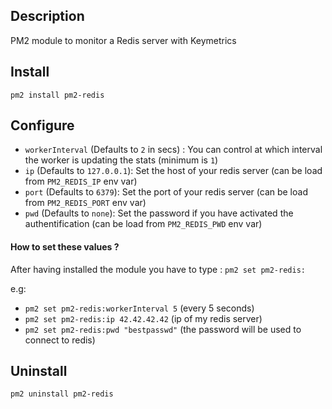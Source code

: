 ## Description

PM2 module to monitor a Redis server with Keymetrics

## Install

`pm2 install pm2-redis`

## Configure

- `workerInterval` (Defaults to `2` in secs) : You can control at which interval the worker is updating the stats (minimum is `1`)
- `ip` (Defaults to `127.0.0.1`): Set the host of your redis server (can be load from `PM2_REDIS_IP` env var)
- `port` (Defaults to `6379`): Set the port of your redis server (can be load from `PM2_REDIS_PORT` env var)
- `pwd` (Defaults to `none`): Set the password if you have activated the authentification (can be load from `PM2_REDIS_PWD` env var)

#### How to set these values ?

 After having installed the module you have to type :
`pm2 set pm2-redis: `

e.g: 
- `pm2 set pm2-redis:workerInterval 5` (every 5 seconds)
- `pm2 set pm2-redis:ip 42.42.42.42` (ip of my redis server)
- `pm2 set pm2-redis:pwd "bestpasswd"` (the password will be used to connect to redis)

## Uninstall

`pm2 uninstall pm2-redis`
